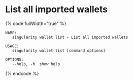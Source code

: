 # List all imported wallets

{% code fullWidth="true" %}
```
NAME:
   singularity wallet list - List all imported wallets

USAGE:
   singularity wallet list [command options]

OPTIONS:
   --help, -h  show help
```
{% endcode %}
